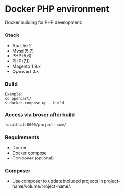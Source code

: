 # Docker PHP environment
Docker building for PHP development.

### Stack

- Apache 2
- Mysql(5.7)
- PHP (5.6)
- PHP (7.1)
- Magento 1.9.x
- Opencart 3.x


### Build

```
Example:
cd opencart/
$ docker-compose up --build
```
### Access via broser after build

```
localhost:8000/project-name/
```


### Requirements

- Docker 
- Docker compose
- Composer (optional)

### Composer

- Use composer to update included projects in project-name/volume/project-name/.
